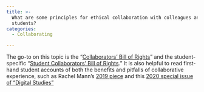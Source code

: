 ```yaml
---
title: >-
  What are some principles for ethical collaboration with colleagues and
  students?
categories:
  - Collaborating

---
```

The go-to on this topic is the “[Collaborators’ Bill of Rights](https://www.google.com/url?q=https://hcommons.org/deposits/item/hc:31187/&sa=D&source=editors&ust=1649984699465349&usg=AOvVaw3iJLK_Iro7-KdGq66sNsGc)” and the student-specific “[Student Collaborators’ Bill of Rights](https://www.google.com/url?q=https://humtech.ucla.edu/news/a-student-collaborators-bill-of-rights/&sa=D&source=editors&ust=1649984699465713&usg=AOvVaw323lGsl7EyoEqo7B86huNI).” It is also helpful to read first-hand student accounts of both the benefits and pitfalls of collaborative experience, such as Rachel Mann’s [2019 piece](https://www.google.com/url?q=https://dhdebates.gc.cuny.edu/read/untitled-f2acf72c-a469-49d8-be35-67f9ac1e3a60/section/ea501a60-dd3c-4c22-a942-3d890c3a1e72&sa=D&source=editors&ust=1649984699466198&usg=AOvVaw0MHa6OP52kYPISEivfygz0) and this [2020 special issue of “Digital Studies”](https://www.google.com/url?q=https://www.digitalstudies.org/article/id/7368/&sa=D&source=editors&ust=1649984699466503&usg=AOvVaw3h3aYw2Yu-Hd3pN22TXR_H)
